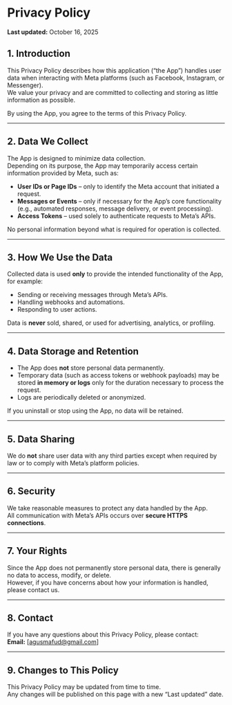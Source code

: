 # Privacy Policy

**Last updated:** October 16, 2025

## 1. Introduction

This Privacy Policy describes how this application (“the App”) handles user data when interacting with Meta platforms (such as Facebook, Instagram, or Messenger).  
We value your privacy and are committed to collecting and storing as little information as possible.

By using the App, you agree to the terms of this Privacy Policy.

---

## 2. Data We Collect

The App is designed to minimize data collection.  
Depending on its purpose, the App may temporarily access certain information provided by Meta, such as:

- **User IDs or Page IDs** – only to identify the Meta account that initiated a request.  
- **Messages or Events** – only if necessary for the App’s core functionality (e.g., automated responses, message delivery, or event processing).  
- **Access Tokens** – used solely to authenticate requests to Meta’s APIs.

No personal information beyond what is required for operation is collected.

---

## 3. How We Use the Data

Collected data is used **only** to provide the intended functionality of the App, for example:

- Sending or receiving messages through Meta’s APIs.  
- Handling webhooks and automations.  
- Responding to user actions.

Data is **never** sold, shared, or used for advertising, analytics, or profiling.

---

## 4. Data Storage and Retention

- The App does **not** store personal data permanently.  
- Temporary data (such as access tokens or webhook payloads) may be stored **in memory or logs** only for the duration necessary to process the request.  
- Logs are periodically deleted or anonymized.

If you uninstall or stop using the App, no data will be retained.

---

## 5. Data Sharing

We do **not** share user data with any third parties except when required by law or to comply with Meta’s platform policies.

---

## 6. Security

We take reasonable measures to protect any data handled by the App.  
All communication with Meta’s APIs occurs over **secure HTTPS connections**.

---

## 7. Your Rights

Since the App does not permanently store personal data, there is generally no data to access, modify, or delete.  
However, if you have concerns about how your information is handled, please contact us.

---

## 8. Contact

If you have any questions about this Privacy Policy, please contact:  
**Email:** [agusmafud@gmail.com] 

---

## 9. Changes to This Policy

This Privacy Policy may be updated from time to time.  
Any changes will be published on this page with a new “Last updated” date.
